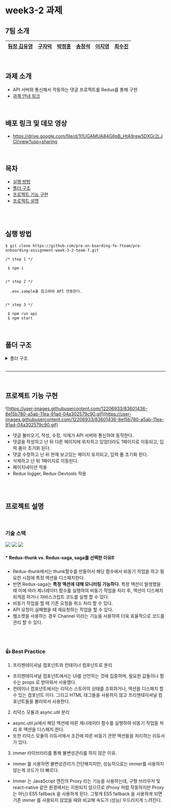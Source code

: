 # week3-2 과제

## 7팀 소개

| [팀장 김유영](https://github.com/ezn6) | [구자덕](https://github.com/ted-jv) | [박정훈](https://github.com/Malza0408) | [송창석](https://github.com/SongChangseok) | [이지영](https://github.com/jiyounggo) | [최수진](https://github.com/ssujinc) |
| -------------------------------------- | ----------------------------------- | -------------------------------------- | ------------------------------------------ | -------------------------------------- | ------------------------------------ |

<br>

## 과제 소개

- API 서버와 통신해서 작동하는 댓글 프로젝트를 Redux를 통해 구현
- [과제 안내 링크](https://younuk.notion.site/a8d75feeb90040a1b64bef5944664969)

<br>

## 배포 링크 및 데모 영상

- https://drive.google.com/file/d/1l1UGAMUA84G6pB_HtA9rew5DXGr2LJCI/view?usp=sharing

<br>

## 목차

- [실행 방법](#실행-방법)
- [폴더 구조](#폴더-구조)
- [프로젝트 기능 구현](#프로젝트-기능-구현)
- [프로젝트 설명](#프로젝트-설명)

<br>

<br>

## 실행 방법

```
$ git clone https://github.com/pre-on-boarding-fe-7team/pre-onboarding-assignment-week-3-2-team-7.git
```

```
/* step 1 */

 $ npm i


/* step 2 */

  .env.sample을 참고하여 API 연동한다.


/* step 3 */

 $ npm run api
 $ npm start
```

<br>

## 폴더 구조

<details><summary>폴더 구조
</summary>

```
📦src
 ┣ 📂api
 ┃ ┗ 📜api.js
 ┣ 📂common
 ┃ ┣ 📂hooks
 ┃ ┃ ┗ 📜useAxios.js
 ┃ ┗ 📜constant.js
 ┣ 📂components
 ┃ ┣ 📜CommentList.js
 ┃ ┣ 📜Error.js
 ┃ ┣ 📜Form.js
 ┃ ┣ 📜Loading.js
 ┃ ┗ 📜PageList.js
 ┣ 📂containers
 ┃ ┣ 📜CommentListContainer.js
 ┃ ┣ 📜FormContainer.js
 ┃ ┗ 📜PageListContainer.js
 ┣ 📂modules
 ┃ ┣ 📜comments.js
 ┃ ┣ 📜page.js
 ┃ ┣ 📜rootReducer.js
 ┃ ┗ 📜target.js
 ┣ 📂util
 ┃ ┗ 📜async.utill.js
 ┣ 📜App.js
 ┗ 📜index.js

```

</details>

<br>

---

<br>

## 프로젝트 기능 구현

![https://user-images.githubusercontent.com/12206933/83601436-8e15b780-a5ab-11ea-91ad-04a302579c90.gif](https://user-images.githubusercontent.com/12206933/83601436-8e15b780-a5ab-11ea-91ad-04a302579c90.gif)

- 댓글 불러오기, 작성, 수정, 삭제가 API 서버와 통신하여 동작한다.
- 댓글을 작성하고 난 뒤 다른 페이지에 위치하고 있었더라도 1페이지로 이동되고, 입력 폼이 초기화 된다.
- 댓글 수정하고 난 뒤 현재 보고있는 페이지 유지되고, 입력 폼 초기화 된다.
- 삭제하고 난 뒤 1페이지로 이동된다.
- 페이지네이션 적용
- Redux logger, Redux-Devtools 적용

<br>

<br>

## 프로젝트 설명

<br>

### 기술 스택

<img src="https://img.shields.io/badge/React-61DAFB?style=flat-square&amp;logo=React&amp;logoColor=black"> <img src="https://img.shields.io/badge/Redux-764ABC?style=flat-square&amp;logo=Redux&amp;logoColor=white"> <img src="https://img.shields.io/badge/Redux-Saga-999999?style=flat-square&amp;logo=Redux-Saga&amp;logoColor=white">

#### \* Redux-thunk vs. Redux-saga, saga를 선택한 이유❗❕

- Redux-thunk에서는 thunk함수를 만들어서 해당 함수에서 비동기 작업을 하고 필요한 시점에 특정 액션을 디스패치한다.
- 반면 Redux-saga는 **특정 액션에 대해 모니터링 가능하다.** 특정 액션이 발생했을 때 이에 따라 제너레이터 함수를 실행하여 비동기 작업을 처리 후, 액션이 디스패치 되게끔 하거나 자바스크립트 코드를 실행 할 수 있다.
- 비동기 작업을 할 때 기존 요청을 취소 처리 할 수 있다.
- API 요청이 실패했을 때 재요청하는 작업을 할 수 있다.
- 웹소켓을 사용하는 경우 Channel 이라는 기능을 사용하여 더욱 효율적으로 코드를 관리 할 수 있다.

<br>

<br>

### 👍 **Best Practice**

1. 프리젠테이셔널 컴포넌트와 컨테이너 컴포넌트로 분리

- 프리젠테이셔널 컴포넌트에서는 UI를 선언하는 것에 집중하며, 필요한 값들이나 함수는 props 로 받아와서 사용했다.
- 컨테이너 컴포넌트에서는 리덕스 스토어의 상태를 조회하거나, 액션을 디스패치 할 수 있는 컴포넌트 이다. 그리고 HTML 태그들을 사용하지 않고 프리젠테이셔널 컴포넌트들을 불러와서 사용한다.

2. 리덕스 모듈과 async.util 분리

- async.util.js에서 해당 액션에 따른 제너레이터 함수를 실행하여 비동기 작업을 처리 후 액션을 디스패치 한다.
- 또한 리덕스 모듈의 리듀서에서 조건에 따른 비동기 관련 액션들을 처리하는 리듀서가 있다.

3. immer 라이브러리를 통해 불변성관리를 하지 않은 이유.

- immer 를 사용하면 불변성관리가 간단해지지만, 성능적으로는 immer를 사용하지 않는게 코드가 더 빠르다.

- Immer 는 JavaScript 엔진의 Proxy 라는 기능을 사용하는데, 구형 브라우저 및 react-native 같은 환경에서는 지원되지 않으므로 (Proxy 처럼 작동하지만 Proxy는 아닌) ES5 fallback 을 사용하게 된다.
  그렇게 ES5 fallback 을 사용하게 되면 기존 immer 를 사용되지 않았을 때와 비교해 속도가 (성능) 두드러지게 느려진다.

